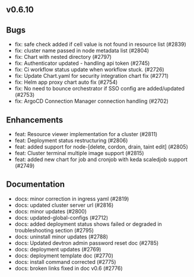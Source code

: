 ## v0.6.10

## Bugs
- fix: safe check added if cell value is not found in resource list (#2839)
- fix: cluster name passed in node metadata list (#2804)
- fix: Chart with nested directory  (#2797)
- fix: Authenticator updated - handling api token (#2745)
- fix: Ci workflow status update when workflow stuck. (#2726)
- fix: Update Chart.yaml for security integration chart fix (#2771)
- fix: Helm app proxy chart auto fix (#2754)
- fix: No need to bounce orchestrator if SSO config are added/updated (#2753)
- fix: ArgoCD Connection Manager connection handling (#2702)
## Enhancements
- feat: Resource viewer implementation for a cluster (#2811)
- feat: Deployment status restructuring (#2806)
- feat: added support for node-[delete, cordon, drain, taint edit] (#2805)
- feat: Cluster terminal multiple image support (#2815)
- feat: added new chart for job and cronjob with keda scaledjob support (#2749)
## Documentation
- docs: minor correction in ingress yaml (#2819)
- docs: updated cluster server url (#2816)
- docs: minor updates (#2800)
- docs: updated-global-configs (#2712)
- docs: added deployment status shows failed or degraded in troubleshooting section (#2795)
- docs: uninstall minor updates (#2788)
- docs: Updated devtron admin password reset doc (#2785)
- docs: deployment updates (#2769)
- docs: deployment template doc (#2770)
- docs: install command corrected (#2775)
- docs: broken links fixed in doc v0.6 (#2776)
